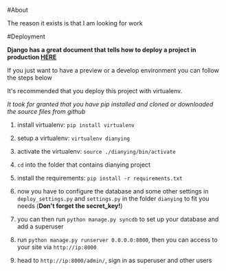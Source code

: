 #About

The reason it exists is that I am looking for work

#Deployment

__Django has a great document that tells how to deploy a project in production [HERE](https://docs.djangoproject.com/en/1.6/howto/deployment/)__

If you just want to have a preview or a develop environment you can follow the steps below

It's recommended that you deploy this project with  virtualenv.

_It took for granted that you have pip installed and cloned or downloaded the source files from github_

1. install virtualenv: `pip install virtualenv`

2. setup a virtualenv: `virtualenv dianying`

3. activate the virtualenv: `source ./dianying/bin/activate`

5. `cd` into the folder that contains dianying project

4. install the requirements: `pip install -r requirements.txt`

6. now you have to configure the database and some other settings in `deploy_settings.py` and `settings.py` in the folder `dianying` to fit you needs (__Don't forget the secret_key!__)

7. you can then run `python manage.py syncdb` to set up your database and add a superuser

8. run `python manage.py runserver 0.0.0.0:8000`, then you can access to your site via `http://ip:8000`

9. head to `http://ip:8000/admin/`, sign in as superuser and other users
